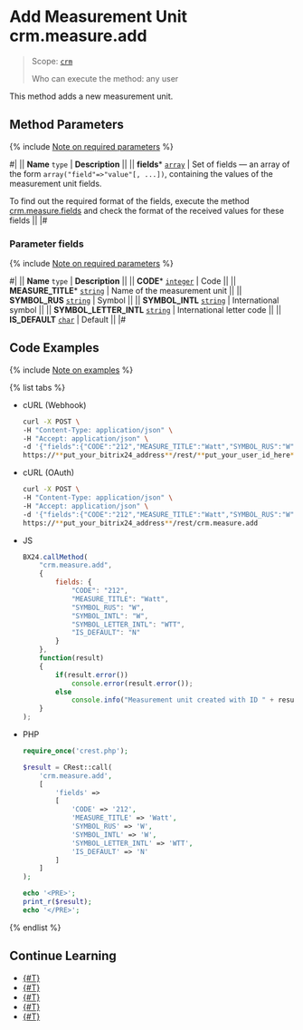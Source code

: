 # Add Measurement Unit crm.measure.add

> Scope: [`crm`](../../../scopes/permissions.md)
>
> Who can execute the method: any user

This method adds a new measurement unit.

## Method Parameters

{% include [Note on required parameters](../../../../_includes/required.md) %}

#|
|| **Name**
`type` | **Description** ||
|| **fields***
[`array`](../../data-types.md) | Set of fields — an array of the form `array("field"=>"value"[, ...])`, containing the values of the measurement unit fields. 

To find out the required format of the fields, execute the method [crm.measure.fields](./crm-measure-fields.md) and check the format of the received values for these fields 
||
|#

### Parameter fields

{% include [Note on required parameters](../../../../_includes/required.md) %}

#|
|| **Name**
`type` | **Description** ||
|| **CODE***
[`integer`](../../data-types.md) | Code ||
|| **MEASURE_TITLE***
[`string`](../../data-types.md) | Name of the measurement unit ||
|| **SYMBOL_RUS**
[`string`](../../data-types.md) | Symbol ||
|| **SYMBOL_INTL**
[`string`](../../data-types.md) | International symbol ||
|| **SYMBOL_LETTER_INTL**
[`string`](../../data-types.md) | International letter code ||
|| **IS_DEFAULT**
[`char`](../../data-types.md) | Default ||
|#

## Code Examples

{% include [Note on examples](../../../../_includes/examples.md) %}

{% list tabs %}

- cURL (Webhook)

    ```bash
    curl -X POST \
    -H "Content-Type: application/json" \
    -H "Accept: application/json" \
    -d '{"fields":{"CODE":"212","MEASURE_TITLE":"Watt","SYMBOL_RUS":"W","SYMBOL_INTL":"W","SYMBOL_LETTER_INTL":"WTT","IS_DEFAULT":"N"}}' \
    https://**put_your_bitrix24_address**/rest/**put_your_user_id_here**/**put_your_webhook_here**/crm.measure.add
    ```

- cURL (OAuth)

    ```bash
    curl -X POST \
    -H "Content-Type: application/json" \
    -H "Accept: application/json" \
    -d '{"fields":{"CODE":"212","MEASURE_TITLE":"Watt","SYMBOL_RUS":"W","SYMBOL_INTL":"W","SYMBOL_LETTER_INTL":"WTT","IS_DEFAULT":"N"},"auth":"**put_access_token_here**"}' \
    https://**put_your_bitrix24_address**/rest/crm.measure.add
    ```

- JS

    ```js
    BX24.callMethod(
        "crm.measure.add",
        {
            fields: {
                "CODE": "212",
                "MEASURE_TITLE": "Watt",
                "SYMBOL_RUS": "W",
                "SYMBOL_INTL": "W",
                "SYMBOL_LETTER_INTL": "WTT",
                "IS_DEFAULT": "N"
            }
        },
        function(result)
        {
            if(result.error())
                console.error(result.error());
            else
                console.info("Measurement unit created with ID " + result.data());
        }
    );
    ```

- PHP

    ```php
    require_once('crest.php');

    $result = CRest::call(
        'crm.measure.add',
        [
            'fields' =>
            [
                'CODE' => '212',
                'MEASURE_TITLE' => 'Watt',
                'SYMBOL_RUS' => 'W',
                'SYMBOL_INTL' => 'W',
                'SYMBOL_LETTER_INTL' => 'WTT',
                'IS_DEFAULT' => 'N'
            ]
        ]
    );

    echo '<PRE>';
    print_r($result);
    echo '</PRE>';
    ```

{% endlist %}

## Continue Learning

- [{#T}](./crm-measure-update.md)
- [{#T}](./crm-measure-get.md)
- [{#T}](./crm-measure-list.md)
- [{#T}](./crm-measure-delete.md)
- [{#T}](./crm-measure-fields.md)